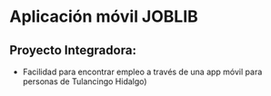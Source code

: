 # Aplicación móvil JOBLIB

## Proyecto Integradora:

* Facilidad para encontrar empleo a través de una app móvil para personas de Tulancingo Hidalgo)